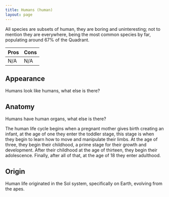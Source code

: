 ```yaml
---
title: Humans (human)
layout: page
---
```


All species are subsets of human, they are boring and uninteresting; not to mention they are everywhere, being the most common species by far, populating around 67% of the Quadrant.

|Pros|Cons|
|---|---|
|N/A|N/A|

## Appearance

Humans look like humans, what else is there?

## Anatomy

Humans have human organs, what else is there?

The human life cycle begins when a pregnant mother gives birth creating an infant, at the age of one they enter the toddler stage, this stage is when they begin to learn how to move and manipulate their limbs. At the age of three, they begin their childhood, a prime stage for their growth and development. After their childhood at the age of thirteen, they begin their adolescence. Finally, after all of that, at the age of 18 they enter adulthood.

## Origin

Human life originated in the Sol system, specifically on Earth, evolving from the apes.
